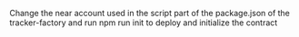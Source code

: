 Change the near account used in the script part of the package.json of the tracker-factory and run npm run init to deploy and initialize the contract
